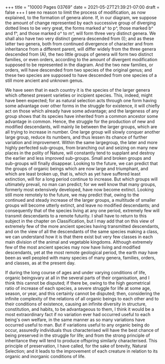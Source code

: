 +++
title = "10000 Pages 03769"
date = 2021-05-27T21:39:21-07:00
draft = false
+++
I see no reason to limit the process of modification, as now explained, to the formation of genera alone. If, in our diagram, we suppose the amount of change represented by each successive group of diverging dotted lines to be very great, the forms marked a^ to p^, those marked b^ and f^, and those marked o^ to m^, will form three very distinct genera. We shall also have two very distinct genera descended from (I); and as these latter two genera, both from continued divergence of character and from inheritance from a different parent, will differ widely from the three genera descended from (A), the two little groups of genera will form two distinct families, or even orders, according to the amount of divergent modification supposed to be represented in the diagram. And the two new families, or orders, will have descended from two species of the original genus; and these two species are supposed to have descended from one species of a still more ancient and unknown genus.

We have seen that in each country it is the species of the larger genera which oftenest present varieties or incipient species. This, indeed, might have been expected; for as natural selection acts through one form having some advantage over other forms in the struggle for existence, it will chiefly act on those which already have some advantage; and the largeness of any group shows that its species have inherited from a common ancestor some advantage in common. Hence, the struggle for the production of new and modified descendants, will mainly lie between the larger groups, which are all trying to increase in number. One large group will slowly conquer another large group, reduce its numbers, and thus lessen its chance of further variation and improvement. Within the same largegroup, the later and more highly perfected sub-groups, from branching out and seizing on many new places in the polity of Nature, will constantly tend to supplant and destroy the earlier and less improved sub-groups. Small and broken groups and sub-groups will finally disappear. Looking to the future, we can predict that the groups of organic beings which are now large and triumphant, and which are least broken up, that is, which as yet have suffered least extinction, will for a long period continue to increase. But which groups will ultimately prevail, no man can predict; for we well know that many groups, formerly most extensively developed, have now become extinct. Looking still more remotely to the future, we may predict that, owing to the continued and steady increase of the larger groups, a multitude of smaller groups will become utterly extinct, and leave no modified descendants; and consequently that of the species living at any one period, extremely few will transmit descendants to a remote futurity. I shall have to return to this subject in the chapter on Classification, but I may add that on this view of extremely few of the more ancient species having transmitted descendants, and on the view of all the descendants of the same species making a class, we can understand how it is that there exist but very few classes in each main division of the animal and vegetable kingdoms. Although extremely few of the most ancient species may now have living and modified descendants, yet at the most remote geological period, the earth may have been as well peopled with many species of many genera, families, orders, and classes, as at the present day.

If during the long course of ages and under varying conditions of life, organic beingsvary at all in the several parts of their organisation, and I think this cannot be disputed; if there be, owing to the high geometrical ratio of increase of each species, a severe struggle for life at some age, season, or year, and this certainly cannot be disputed; then, considering the infinite complexity of the relations of all organic beings to each other and to their conditions of existence, causing an infinite diversity in structure, constitution, and habits, to be advantageous to them, I think it would be a most extraordinary fact if no variation ever had occurred useful to each being's own welfare, in the same manner as so many variations have occurred useful to man. But if variations useful to any organic being do occur, assuredly individuals thus characterised will have the best chance of being preserved in the struggle for life; and from the strong principle of inheritance they will tend to produce offspring similarly characterised. This principle of preservation, I have called, for the sake of brevity, Natural Selection; and it leads to the improvement of each creature in relation to its organic and inorganic conditions of life.
